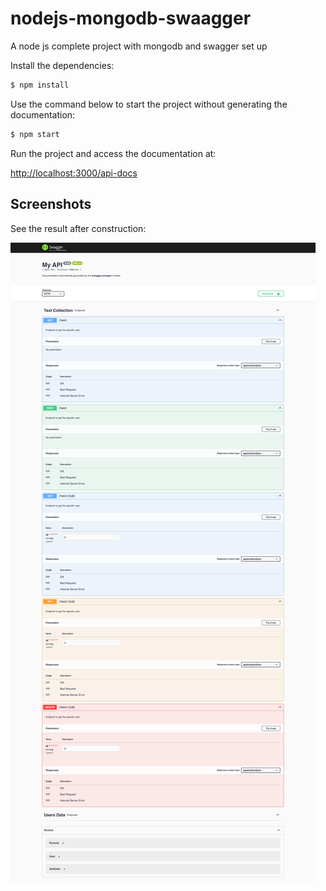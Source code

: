 # nodejs-mongodb-swaagger
A node js complete project with mongodb and swagger set up

Install the dependencies:

```bash
$ npm install
```

Use the command below to start the project without generating the documentation:

```bash
$ npm start
```

Run the project and access the documentation at:

[http://localhost:3000/api-docs](http://localhost:3000/api-docs)

## Screenshots
See the result after construction:

![](https://github.com/rahul-srigadde/nodejs-mongodb-swaagger/blob/master/static/Images/api-setup.png)
